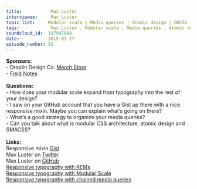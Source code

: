 ```yaml
--- 
title:           Max Luster 
interviewee:     Max Luster 
topic_list:     Modular scale | Media queries | Atomic design | OOCSS | SMACCS
tags:            Max Luster , Modular scale , Media queries , Atomic design , OOCSS , SMACCS
soundcloud_id:  197947864
date:           2015-03-27
episode_number: 81
---
```


<p class="show_notes_display"><b>Sponsors:<br></b>- Draplin Design Co. <a rel="nofollow" target="_blank" href="http://draplin.com/merch/">Merch Store</a><br>- <a rel="nofollow" target="_blank" href="http://fieldnotesbrand.com/">Field Notes</a><br><b><br>Questions:</b><br>- How does your modular scale expand from typography into the rest of your design?<br>- I saw on your GitHub account that you have a Gist up there with a nice responsive mixin. Maybe you can explain what’s going on there?<br>- What’s a good strategy to organize your media queries?<br>- Can you talk about what is modular CSS architecture, atomic design and SMACSS?<br><br><b>Links:<br></b>Responsive mixin <a rel="nofollow" target="_blank" href="https://gist.github.com/maxluster/168e650267bac9faaafd">Gist</a><br>Max Luster on <a rel="nofollow" target="_blank" href="https://twitter.com/maxluster">Twitter</a><br>Max Luster on <a rel="nofollow" target="_blank" href="https://github.com/maxluster">GitHub</a><br><a rel="nofollow" target="_blank" href="https://bugsnag.com/blog/responsive-typography-with-rems">Responsive typography with REMs</a><br><a rel="nofollow" target="_blank" href="https://bugsnag.com/blog/responsive-typography-with-modular-scale">Responsive typography with Modular Scale</a><br><a rel="nofollow" target="_blank" href="https://bugsnag.com/blog/responsive-typography-with-chained-media-queries">Responsive typography with chained media queries</a><br></p>
